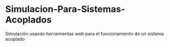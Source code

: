 # Simulacion-Para-Sistemas-Acoplados
Simulación usando herramientas web para el funcionamiento de un sistema acoplado
